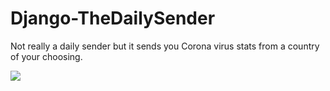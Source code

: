 # Django-TheDailySender
Not really a daily sender but it sends you Corona virus stats from a country of your choosing.

 <a href="https://github.com/badges/shields/graphs/contributors" alt="Contributors">
        <img src="https://img.shields.io/ansible/quality/django?color=red&label=django&logo=DJango&logoColor=green" /></a>
